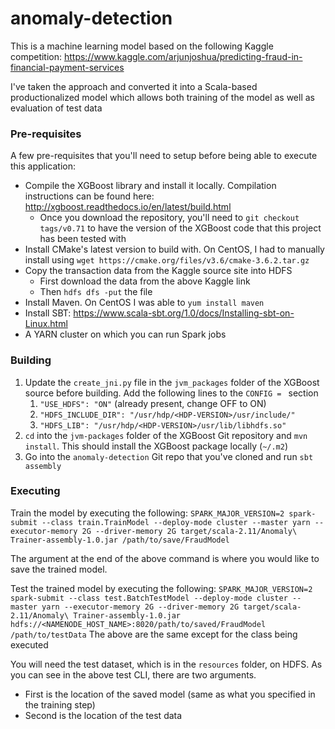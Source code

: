 # anomaly-detection

This is a machine learning model based on the following Kaggle competition:
https://www.kaggle.com/arjunjoshua/predicting-fraud-in-financial-payment-services

I've taken the approach and converted it into a Scala-based productionalized model which allows both training of the model as well as evaluation of test data

### Pre-requisites

A few pre-requisites that you'll need to setup before being able to execute this application:
- Compile the XGBoost library and install it locally. Compilation instructions can be found here: http://xgboost.readthedocs.io/en/latest/build.html
  - Once you download the repository, you'll need to `git checkout tags/v0.71` to have the version of the XGBoost code that this project has been tested with
- Install CMake's latest version to build with. On CentOS, I had to manually install using `wget https://cmake.org/files/v3.6/cmake-3.6.2.tar.gz`
- Copy the transaction data from the Kaggle source site into HDFS
  - First download the data from the above Kaggle link
  - Then `hdfs dfs -put` the file
- Install Maven. On CentOS I was able to `yum install maven`
- Install SBT: https://www.scala-sbt.org/1.0/docs/Installing-sbt-on-Linux.html
- A YARN cluster on which you can run Spark jobs

### Building 

1. Update the `create_jni.py` file in the `jvm_packages` folder of the XGBoost source before building. Add the following lines to the `CONFIG = ` section
    1. `"USE_HDFS": "ON"` (already present, change OFF to ON)
    1. `"HDFS_INCLUDE_DIR": "/usr/hdp/<HDP-VERSION>/usr/include/"`
    1. `"HDFS_LIB": "/usr/hdp/<HDP-VERSION>/usr/lib/libhdfs.so"`
1. `cd` into the `jvm-packages` folder of the XGBoost Git repository and `mvn install`. This should install the XGBoost package locally (`~/.m2`)
1. Go into the `anomaly-detection` Git repo that you've cloned and run `sbt assembly`

### Executing

Train the model by executing the following:
`SPARK_MAJOR_VERSION=2 spark-submit --class train.TrainModel --deploy-mode cluster --master yarn --executor-memory 2G --driver-memory 2G target/scala-2.11/Anomaly\ Trainer-assembly-1.0.jar /path/to/save/FraudModel`

The argument at the end of the above command is where you would like to save the trained model.

Test the trained model by executing the following:
`SPARK_MAJOR_VERSION=2 spark-submit --class test.BatchTestModel --deploy-mode cluster --master yarn --executor-memory 2G --driver-memory 2G target/scala-2.11/Anomaly\ Trainer-assembly-1.0.jar hdfs://<NAMENODE_HOST_NAME>:8020/path/to/saved/FraudModel /path/to/testData`
The above are the same except for the class being executed

You will need the test dataset, which is in the `resources` folder, on HDFS. As you can see in the above test CLI, there are two arguments.
- First is the location of the saved model (same as what you specified in the training step)
- Second is the location of the test data
